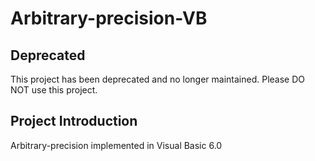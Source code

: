 # Arbitrary-precision-VB
## Deprecated
This project has been deprecated and no longer maintained. Please DO NOT use this project. 

## Project Introduction
Arbitrary-precision implemented in Visual Basic 6.0
